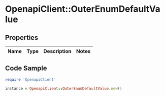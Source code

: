 # OpenapiClient::OuterEnumDefaultValue

## Properties

Name | Type | Description | Notes
------------ | ------------- | ------------- | -------------

## Code Sample

```ruby
require 'OpenapiClient'

instance = OpenapiClient::OuterEnumDefaultValue.new()
```



